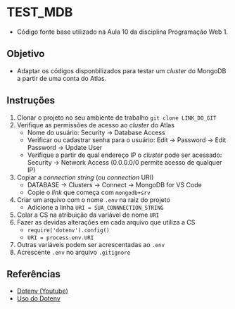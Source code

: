 # TEST_MDB

- Código fonte base utilizado na Aula 10 da disciplina Programação Web 1.

## Objetivo

- Adaptar os códigos disponbilizados para testar um *cluster* do MongoDB a partir de uma conta do Atlas.

## Instruções

1. Clonar o projeto no seu ambiente de trabalho `git clone LINK_DO_GIT`
2. Verifique as permissões de acesso ao *cluster* do Atlas
    - Nome do usuário: Security -> Database Access
    - Verificar ou cadastrar senha para o usuário: Edit -> Password -> Edit Password -> Update User
    - Verifique a partir de qual endereço IP o *cluster* pode ser acessado: Security -> Network Access (0.0.0.0/0 permite acesso de qualquer IP)
3. Copiar a *connection string* (ou *connection* URI)
    - DATABASE -> Clusters -> Connect -> MongoDB for VS Code
    - Copie o *link* que começa com `mongodb+srv`
4. Criar um arquivo com o nome `.env` na raiz do projeto
    - Adicione a linha `URI = SUA_CONNNECTION_STRING`
5. Colar a CS na atribuição da variável de nome `URI`
6. Fazer as devidas alterações em cada arquivo que utiliza a CS
    - `require('dotenv').config()`
    - `URI = process.env.URI`
7. Outras variáveis podem ser acrescentadas ao `.env`
8. Acrescente `.env` no arquivo `.gitignore`

## Referências

- [Dotenv (Youtube)](https://www.youtube.com/watch?v=YtkZR0NFd1g)
- [Uso do Dotenv](https://www.npmjs.com/package/dotenv#%EF%B8%8F-usage)